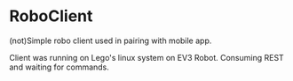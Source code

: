 # RoboClient

(not)Simple robo client used in pairing with mobile app.

Client was running on Lego's linux system on EV3 Robot. Consuming REST and waiting for commands.
